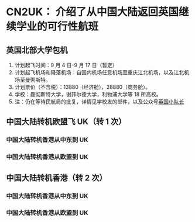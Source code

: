 # CN2UK： 介绍了从中国大陆返回英国继续学业的可行性航班

## 英国北部大学包机

1. 计划起飞时间：9 月 4 日-9 月 17 日（暂定）
2. 计划起飞机场和降落机场：自国内机场任意机场至重庆江北机场，以及江北机场至曼彻斯特。
3. 计划票价（不含税）：13880（经济舱），28880（商务舱）。
4. 学校：曼彻斯特大学，谢菲尔德大学，利物浦大学等 18 所高校。
5. 注：仍在等待民航局的批复，详情见学校发的邮件，以及公众号[英国小队长](https://mp.weixin.qq.com/s/Fc72KaDV3bIgL4p9P3csPQ)

## 中国大陆转机欧盟飞 UK（转 1 次）

### 中国大陆转机香港从中东到 UK

### 中国大陆转机香港从欧盟到 UK

## 中国大陆转机香港（转 2 次）

### 中国大陆转机香港从中东到 UK

### 中国大陆转机香港从欧盟到 UK

